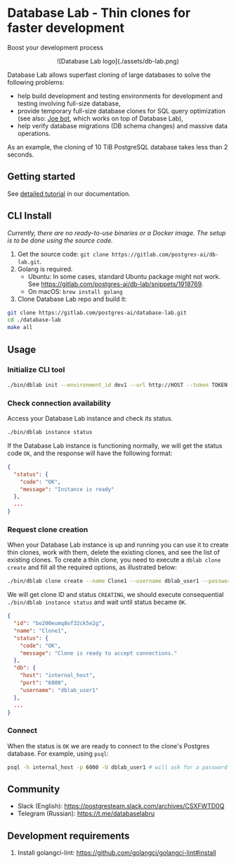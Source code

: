 # Database Lab - Thin clones for faster development
Boost your development process

<div align="center">
    ![Database Lab logo](./assets/db-lab.png)
</div>

Database Lab allows superfast cloning of large databases to solve the following
problems:
- help build development and testing environments for development and testing
involving full-size database,
- provide temporary full-size database clones for SQL query optimization
(see also: [Joe bot](https://gitlab.com/postgres-ai/joe), which works on top of Database Lab),
- help verify database migrations (DB schema changes) and massive data operations.

As an example, the cloning of 10 TiB PostgreSQL database takes less than 2 seconds.

## Getting started
See [detailed tutorial](https://postgres.ai/docs/database-lab/1_tutorial)
in our documentation.

## CLI Install

*Currently, there are no ready-to-use binaries or a Docker image. The setup
is to be done using the source code.*

1. Get the source code: `git clone https://gitlab.com/postgres-ai/db-lab.git`.
1. Golang is required.
    - Ubuntu: In some cases, standard Ubuntu package might not work. See
https://gitlab.com/postgres-ai/db-lab/snippets/1918769.
    - On macOS: `brew install golang`
1. Clone Database Lab repo and build it:
``` bash
git clone https://gitlab.com/postgres-ai/database-lab.git
cd ./database-lab
make all
```


## Usage
### Initialize CLI tool
```bash
./bin/dblab init --environment_id dev1 --url http://HOST --token TOKEN
```

### Check connection availability
Access your Database Lab instance and check its status.
```bash
./bin/dblab instance status
```

If the Database Lab instance is functioning normally, we will get the status
code `OK`, and the response will have the following format:
```json
{
  "status": {
    "code": "OK",
    "message": "Instance is ready"
  },
  ...
}
```

### Request clone creation
When your Database Lab instance is up and running you can use it to create thin
clones, work with them, delete the existing clones, and see the list of
existing clones. To create a thin clone, you need to execute a `dblab clone create`
and fill all the required options, as illustrated below:

```bash
./bin/dblab clone create --name Clone1 --username dblab_user1 --password secret
```

We will get clone ID and status `CREATING`, we should execute consequential
`./bin/dblab instance status` and wait until status became `OK`.
```json
{
  "id": "bo200eumq8of32ck5e2g",
  "name": "Clone1",
  "status": {
    "code": "OK",
    "message": "Clone is ready to accept connections."
  },
  "db": {
    "host": "internal_host",
    "port": "6000",
    "username": "dblab_user1"
  },
  ...
}
```

### Connect
When the status is `OK` we are ready to connect to the clone's Postgres
database. For example, using `psql`:
```bash
psql -h internal_host -p 6000 -U dblab_user1 # will ask for a password unless it's set in either PGPASSWORD or .pgpass
```

## Community
- Slack (English): https://postgresteam.slack.com/archives/CSXFWTD0Q
- Telegram (Russian): https://t.me/databaselabru

## Development requirements

1. Install golangci-lint: https://github.com/golangci/golangci-lint#install
